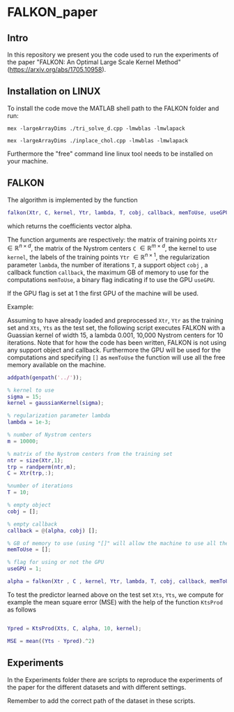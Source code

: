 # FALKON_paper

Intro
---------------------

In this repository we present you the code used to run the experiments of the paper "FALKON: An Optimal Large Scale Kernel Method" (https://arxiv.org/abs/1705.10958).

Installation on LINUX
---------------------

To install the code move the MATLAB shell path to the FALKON folder and
run:
```
mex -largeArrayDims ./tri_solve_d.cpp -lmwblas -lmwlapack
```
```
mex -largeArrayDims ./inplace_chol.cpp -lmwblas -lmwlapack
```
Furthermore the "free" command line linux tool needs to be installed on your machine.

FALKON
---------------------
The algorithm is implemented by the function
```matlab
falkon(Xtr, C, kernel, Ytr, lambda, T, cobj, callback, memToUse, useGPU)
```

which returns the coefficients vector alpha.

The function arguments are respectively: the matrix of training points `Xtr` $\in\mathbb{R}^{n\times d}$, the matrix of the Nystrom centers `C` $\in\mathbb{R}^{m\times d}$, the kernel to use `kernel`, the labels of the training points `Ytr` $\in\mathbb{R}^{n\times 1}$, the regularization parameter `lambda`, the number of iterations `T`, a support object `cobj` , a callback function `callback`, the maximum GB of memory to use for the computations `memToUse`, a binary flag indicating if to use the GPU `useGPU`.

If the GPU flag is set at 1 the first GPU of the machine will be used.

Example:

Assuming to have already loaded and preprocessed `Xtr`, `Ytr` as the training set and `Xts`, `Yts` as the test set, the following script executes FALKON with a Guassian kernel of width 15,
a lambda 0.001, 10,000 Nystrom centers for 10 iterations. Note that for how the code has been written, FALKON is not using
any support object and callback. Furthermore the GPU will be used for the computations and
specifying `[]` as `memToUse` the function will use all the free memory available on the machine.

```matlab
addpath(genpath('../'));

% kernel to use
sigma = 15;
kernel = gaussianKernel(sigma);

% regularization parameter lambda
lambda = 1e-3;

% number of Nystrom centers
m = 10000;

% matrix of the Nystrom centers from the training set
ntr = size(Xtr,1);
trp = randperm(ntr,m);
C = Xtr(trp,:);

%number of iterations
T = 10;

% empty object
cobj = [];

% empty callback
callback = @(alpha, cobj) [];

% GB of memory to use (using "[]" will allow the machine to use all the free memory)
memToUse = [];

% flag for using or not the GPU
useGPU = 1;

alpha = falkon(Xtr , C , kernel, Ytr, lambda, T, cobj, callback, memToUse, useGPU);
```

To test the predictor learned above on the test set `Xts`, `Yts`, we compute for example the mean square error (MSE) with the help of the function `KtsProd` as follows

```matlab

Ypred = KtsProd(Xts, C, alpha, 10, kernel);

MSE = mean((Yts - Ypred).^2)
```

Experiments
---------------------

In the Experiments folder there are scripts to reproduce the experiments of the paper
for the different datasets and with different settings.

Remember to add the correct path of the dataset in these scripts.
